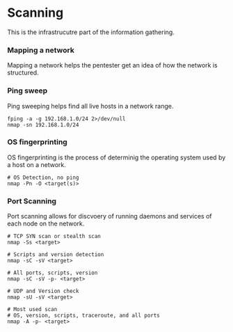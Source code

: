 # Scanning

This is the infrastrucutre part of the information gathering.

### Mapping a network

Mapping a network helps the pentester get an idea of how the network is structured.

### Ping sweep

Ping sweeping helps find all live hosts in a network range.

```
fping -a -g 192.168.1.0/24 2>/dev/null
nmap -sn 192.168.1.0/24
```

### OS fingerprinting

OS fingerprinting is the process of determinig the operating system used by a host on a network.

```
# OS Detection, no ping
nmap -Pn -O <target(s)>
```

### Port Scanning

Port scanning allows for discvoery of running daemons and services of each node on the network.

```
# TCP SYN scan or stealth scan
nmap -Ss <target>

# Scripts and version detection
nmap -sC -sV <target>

# All ports, scripts, version
nmap -sC -sV -p- <target>

# UDP and Version check
nmap -sU -sV <target>

# Most used scan
# OS, version, scripts, traceroute, and all ports
nmap -A -p- <target>
```
